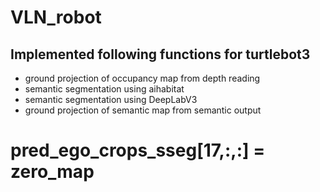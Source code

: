# VLN_robot
## Implemented following functions for turtlebot3
* ground projection of occupancy map from depth reading
* semantic segmentation using aihabitat
* semantic segmentation using DeepLabV3
* ground projection of semantic map from semantic output
# pred_ego_crops_sseg[17,:,:] = zero_map
